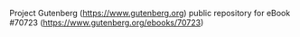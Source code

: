 Project Gutenberg (https://www.gutenberg.org) public repository for
eBook #70723 (https://www.gutenberg.org/ebooks/70723)

